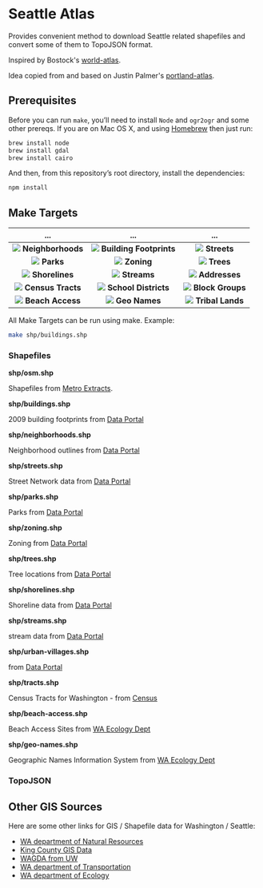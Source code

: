 # Seattle Atlas

Provides convenient method to download Seattle related shapefiles and convert some of them to TopoJSON format.

Inspired by Bostock's [world-atlas](https://github.com/mbostock/world-atlas). 

Idea copied from and based on Justin Palmer's [portland-atlas](https://github.com/Caged/portland-atlas).

## Prerequisites

Before you can run `make`, you’ll need to install `Node` and `ogr2ogr` and some other prereqs. If you are on Mac OS X, and using [Homebrew](http://mxcl.github.com/homebrew/) then just run:

```bash
brew install node 
brew install gdal
brew install cairo
```

And then, from this repository’s root directory, install the dependencies:

```bash
npm install
```

## Make Targets

... | ... | ... 
:---: | :---: | :---: 
![](https://raw.githubusercontent.com/vlandham/seattle-atlas/master/out/neighborhoods.png) **Neighborhoods** | ![](https://raw.githubusercontent.com/vlandham/seattle-atlas/master/out/buildings.png) **Building Footprints** | ![](https://raw.githubusercontent.com/vlandham/seattle-atlas/master/out/streets.png) **Streets**  
![](https://raw.githubusercontent.com/vlandham/seattle-atlas/master/out/parks.png) **Parks** | ![](https://raw.githubusercontent.com/vlandham/seattle-atlas/master/out/zoning.png) **Zoning** | ![](https://raw.githubusercontent.com/vlandham/seattle-atlas/master/out/trees.png) **Trees**  
![](https://raw.githubusercontent.com/vlandham/seattle-atlas/master/out/shorelines.png) **Shorelines** | ![](https://raw.githubusercontent.com/vlandham/seattle-atlas/master/out/streams.png) **Streams** | ![](https://raw.githubusercontent.com/vlandham/seattle-atlas/master/out/addresses.png) **Addresses**  
![](https://raw.githubusercontent.com/vlandham/seattle-atlas/master/out/tracts.png) **Census Tracts** | ![](https://raw.githubusercontent.com/vlandham/seattle-atlas/master/out/school-districts.png) **School Districts** | ![](https://raw.githubusercontent.com/vlandham/seattle-atlas/master/out/block-groups.png) **Block Groups**  
![](https://raw.githubusercontent.com/vlandham/seattle-atlas/master/out/beach-access.png) **Beach Access** | ![](https://raw.githubusercontent.com/vlandham/seattle-atlas/master/out/geo-names.png) **Geo Names** | ![](https://raw.githubusercontent.com/vlandham/seattle-atlas/master/out/tribal-lands.png) **Tribal Lands**  

All Make Targets can be run using make. Example:

```bash
make shp/buildings.shp
```

### Shapefiles

<b>shp/osm.shp</b>

Shapefiles from [Metro Extracts](http://metro.teczno.com/#seattle).

<b>shp/buildings.shp</b>

2009 building footprints from [Data Portal](https://data.seattle.gov/dataset/2009-Building-Outlines/y7u8-vad7)

<b>shp/neighborhoods.shp</b>

Neighborhood outlines from [Data Portal]()

<b>shp/streets.shp</b>

Street Network data from [Data Portal](https://data.seattle.gov/dataset/Street-Network-Database/afip-2mzr)

<b>shp/parks.shp</b>

Parks from [Data Portal](https://data.seattle.gov/dataset/City-Of-Seattle-Parks/kxj9-se6t)

<b>shp/zoning.shp</b>

Zoning from [Data Portal](https://https://data.seattle.gov/dataset/City-Of-Seattle-Zoning/2hat-teay)

<b>shp/trees.shp</b>

Tree locations from [Data Portal](https://data.seattle.gov/dataset/Trees/xg4t-j322)

<b>shp/shorelines.shp</b>

Shoreline data from [Data Portal](https://data.seattle.gov/dataset/Shorelines/gf6u-sgut)

<b>shp/streams.shp</b>

stream data from [Data Portal](https://data.seattle.gov/dataset/Streams/fwb4-f3gx)

<b>shp/urban-villages.shp</b>

from [Data Portal](https://data.seattle.gov/dataset/Urban-Villages/ugw3-tp9e)

<b>shp/tracts.shp</b>

Census Tracts for Washington - from [Census](http://www.census.gov/cgi-bin/geo/shapefiles2013/main)

<b>shp/beach-access.shp</b>

Beach Access Sites from [WA Ecology Dept](https://fortress.wa.gov/ecy/coastalatlas/tools/PublicAccessDownload.aspx)

<b>shp/geo-names.shp</b>

Geographic Names Information System from [WA Ecology Dept](http://www.ecy.wa.gov/services/gis/data/data.htm)

### TopoJSON

## Other GIS Sources

Here are some other links for GIS / Shapefile data for Washington / Seattle:


  * [WA department of Natural Resources](http://fortress.wa.gov/dnr/app1/dataweb/dmmatrix.html)
  * [King County GIS Data](http://www.kingcounty.gov/operations/GIS/GISData/Metadata.aspx)
  * [WAGDA from UW](http://wagda.lib.washington.edu/data/)
  * [WA department of Transportation](http://www.wsdot.wa.gov/mapsdata/geodatacatalog/default.htm)
  * [WA department of Ecology](http://www.ecy.wa.gov/services/gis/data/data.htm)

